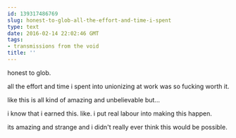 ```yaml
---
id: 139317486769
slug: honest-to-glob-all-the-effort-and-time-i-spent
type: text
date: 2016-02-14 22:02:46 GMT
tags:
- transmissions from the void
title: ''
---
```


honest to glob.

all the effort and time i spent into unionizing at work was so fucking worth it.

like this is all kind of amazing and unbelievable but...

i know that i earned this. like. i put real labour into making this happen.

its amazing and strange and i didn't really ever think this would be possible.